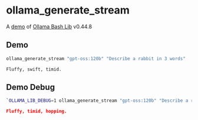 # ollama_generate_stream

A [demo](../README.md#demos) of [Ollama Bash Lib](https://github.com/attogram/ollama-bash-lib) v0.44.8

## Demo

```bash
ollama_generate_stream "gpt-oss:120b" "Describe a rabbit in 3 words"
```
```
Fluffy, swift, timid.

```

## Demo Debug

```bash
`OLLAMA_LIB_DEBUG=1 ollama_generate_stream "gpt-oss:120b" "Describe a rabbit in 3 words"`
```
```json
Fluffy, timid, hopping.

```
